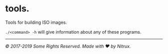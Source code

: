 # tools.

Tools for building ISO images.

`./<command> -h` will give information about any of these programs.

---

_© 2017-2019 Some Rights Reserved. Made with ♥ by Nitrux._

